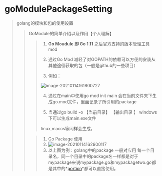 #                         goModulePackageSetting
> golang的模块和包的使用设置
>
> >GoModule的简单介绍以及作用【个人理解】
> >
> >>1. **Go Moudule 即 Go 1.11** 之后官方支持的版本管理工具 mod
> >>
> >>2. 通过Go Mod 减轻了对GOPATH的依赖可以方便的安装从其他途径获取的包（一般是github的一些项目）
> >>
> >>3. 例如：
> >>
> >>   ![image-20210114161800727](C:\Users\Administrator\AppData\Roaming\Typora\typora-user-images\image-20210114161800727.png)
> >>
> >>4. 通过在main中使用go mod init main 会在当前文件夹下生成go.mod文件，里面记录了所引用的package
> >>
> >>5. 当通过go build -o 【当前目录】 【输出目录 】 windows下可以生成main.exe文件
> >>
> >>   linux,macos等同样会生成。
> >
> >>1. Go Package 使用 
> >>2. ![image-20210114162900117](C:\Users\Administrator\AppData\Roaming\Typora\typora-user-images\image-20210114162900117.png)
> >>3. 以上图为例：golang中的package 一般对应用 每一个目录名，同一个目录中的package名一样都是对于mypackage来说mypackage.go和mypackagetwo.go都是其中的*[portion](javascript:;)*都可以直接使用。

